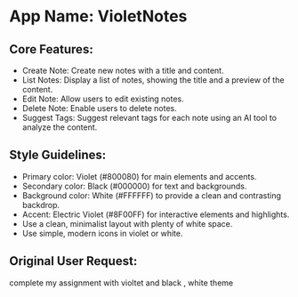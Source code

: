 # **App Name**: VioletNotes

## Core Features:

- Create Note: Create new notes with a title and content.
- List Notes: Display a list of notes, showing the title and a preview of the content.
- Edit Note: Allow users to edit existing notes.
- Delete Note: Enable users to delete notes.
- Suggest Tags: Suggest relevant tags for each note using an AI tool to analyze the content.

## Style Guidelines:

- Primary color: Violet (#800080) for main elements and accents.
- Secondary color: Black (#000000) for text and backgrounds.
- Background color: White (#FFFFFF) to provide a clean and contrasting backdrop.
- Accent: Electric Violet (#8F00FF) for interactive elements and highlights.
- Use a clean, minimalist layout with plenty of white space.
- Use simple, modern icons in violet or white.

## Original User Request:
complete my assignment with violtet and black , white theme
  